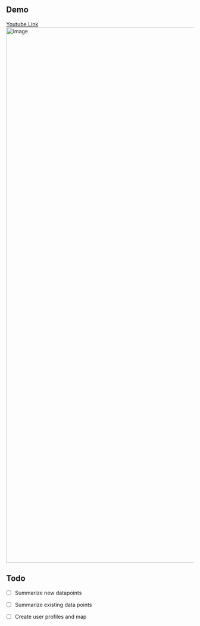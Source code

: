 ## Demo
[Youtube Link](https://youtu.be/0XFWhg65UCI)
<img width="1440" alt="image" src="https://github.com/narengogi/narada/assets/47327611/5ee99dbc-c643-4fc7-8c0f-a378eff7c149">


## Todo
- [ ] Summarize new datapoints
- [ ] Summarize existing data points
- [ ] Create user profiles and map


